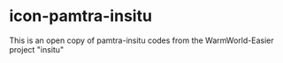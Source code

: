 # icon-pamtra-insitu
This is an open copy of pamtra-insitu codes from the WarmWorld-Easier project "insitu"
